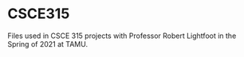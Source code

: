 # CSCE315
Files used in CSCE 315 projects with Professor Robert Lightfoot in the Spring of 2021 at TAMU.
